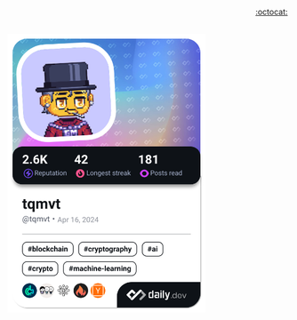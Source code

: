 <br>
<div align="right">
  <a href="https://gist.github.com/tqmvt/" target="_blank"> :octocat: </a>
</div>
<br>

<a href="https://app.daily.dev/tqmvt"><img src="./devcard.png" width="356" alt="dev card"/></a>
